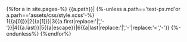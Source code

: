 {%for a in site.pages-%}
{{a.path}}|
{%-unless a.path=='test-ps.md'or a.parh=='assets/css/style.scss'-%}
1{{a[0]}}|2{{a[1]}}|3{{a.first|replace:'|','-'}}|4{{a.last}}|5{{a|escape}}|6{{a|last|replace:'|','-'|replace:'<','-'}}
{%-endunless%}
{%endfor%}
